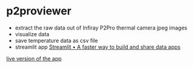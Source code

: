 # p2proviewer
- extract the raw data out of Infiray P2Pro thermal camera jpeg images
- visualize data
- save temperature data as csv file
- streamlit app [Streamlit • A faster way to build and share data apps](https://streamlit.io/)

[live version of the app](https://p2proviewer.streamlit.app/)
